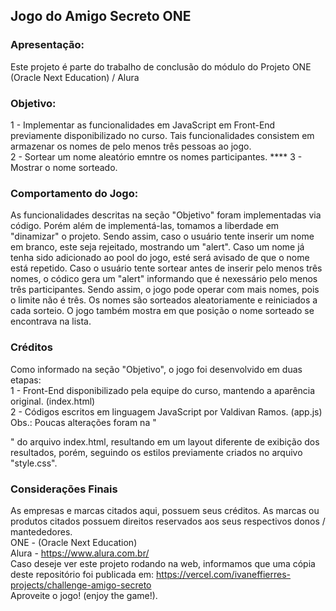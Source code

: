## Jogo do Amigo Secreto ONE
### Apresentação:
Este projeto é parte do trabalho de conclusão do módulo do Projeto ONE (Oracle Next Education) / Alura

### Objetivo:
1 - Implementar as funcionalidades em JavaScript em Front-End previamente disponibilizado no curso. Tais funcionalidades consistem em armazenar os nomes de pelo menos três pessoas ao jogo. <br>
2 - Sortear um nome aleatório emntre os nomes participantes. ****
3 - Mostrar o nome sorteado. <br>

### Comportamento do Jogo:
As funcionalidades descritas na seção "Objetivo" foram implementadas via código. Porém além de implementá-las, tomamos a liberdade em "dinamizar" o projeto.
Sendo assim, caso o usuário tente inserir um nome em branco, este seja rejeitado, mostrando um "alert". Caso um nome já tenha sido adicionado ao pool do jogo, esté será avisado de que o nome está repetido. Caso o usuário tente sortear antes de inserir pelo menos três nomes, o códico gera um "alert" informando que é nexessário pelo menos três participantes.
Sendo assim, o jogo pode operar com mais nomes, pois o limite não é três.
Os nomes são sorteados aleatoriamente e reiniciados a cada sorteio. O jogo também mostra em que posição o nome sorteado se encontrava na lista.

### Créditos
Como informado na seção "Objetivo", o jogo foi desenvolvido em duas etapas: <br>
1 - Front-End disponibilizado pela equipe do curso, mantendo a aparência original. (index.html) <br>
2 - Códigos escritos em linguagem JavaScript por Valdivan Ramos. (app.js) <br>
Obs.: Poucas alterações foram na "<section class="input-section">" do arquivo index.html, resultando em um layout diferente de exibição dos resultados, porém, seguindo os estilos previamente criados no arquivo "style.css". <br>

### Considerações Finais
As empresas e marcas citados aqui, possuem seus créditos. As marcas ou produtos citados possuem direitos reservados aos seus respectivos donos / mantededores. <br>
ONE - (Oracle Next Education) <br>
Alura - https://www.alura.com.br/ <br>
Caso deseje ver este projeto rodando na web, informamos que uma cópia deste repositório foi publicada em: https://vercel.com/ivaneffierres-projects/challenge-amigo-secreto <br>
Aproveite o jogo! (enjoy the game!). <br>
